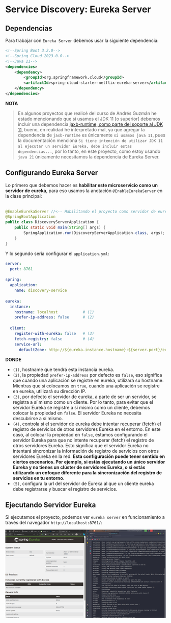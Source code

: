 # Service Discovery: Eureka Server

## Dependencias

Para trabajar con `Eureka Server` debemos usar la siguiente dependencia:

````xml
<!--Spring Boot 3.2.0-->
<!--Spring Cloud 2023.0.0-->
<!--Java 21-->
<dependencies>
    <dependency>
        <groupId>org.springframework.cloud</groupId>
        <artifactId>spring-cloud-starter-netflix-eureka-server</artifactId>
    </dependency>
</dependencies>
````

**NOTA**

> En algunos proyectos que realicé del curso de Andrés Guzmán he estado mencionando que si usamos el JDK 11 [o superior]
> debemos incluir una dependencia
> [jaxb-runtime, como parte del soporte al JDK 11](https://docs.spring.io/spring-cloud-netflix/reference/spring-cloud-netflix.html#_jdk_11_support),
> bueno, en realidad he interpretado mal, ya que agregar la dependencia de `jaxb-runtime` es
> únicamente `sí usamos java 11`, pues la documentación
> menciona `Si tiene intención de utilizar JDK 11 al ejecutar un servidor Eureka, debe incluir estas dependencias...`,
> por lo tanto, en este proyecto, como estoy usando `java 21` únicamente necesitamos la dependencia de Eureka Server.

## Configurando Eureka Server

Lo primero que debemos hacer es **habilitar este microservicio como un servidor de eureka**, para eso usamos la
anotación `@EnableEurekaServer` en la clase principal:

````java

@EnableEurekaServer //<-- Habilitando el proyecto como servidor de eureka
@SpringBootApplication
public class DiscoveryServerApplication {
    public static void main(String[] args) {
        SpringApplication.run(DiscoveryServerApplication.class, args);
    }
}
````

Y lo segundo sería configurar el `application.yml`:

````yml
server:
  port: 8761

spring:
  application:
    name: discovery-service

eureka:
  instance:
    hostname: localhost           # (1)
    prefer-ip-address: false      # (2)

  client:
    register-with-eureka: false   # (3)
    fetch-registry: false         # (4)
    service-url:
      defaultZone: http://${eureka.instance.hostname}:${server.port}/eureka/  # (5)
````

**DONDE**

- `(1)`, hostname que tendrá esta instancia eureka.
- `(2)`, la propiedad `prefer-ip-address` por defecto es `false`, eso significa que cuando una aplicación se registre en
  eureka, utilizará su hostname. Mientras que si colocamos en `true`, cuando una aplicación se registre en eureka,
  utilizará su dirección IP.
- `(3)`, por defecto el servidor de eureka, a parte de ser un servidor, se registra a sí mismo como un cliente. Por lo
  tanto, para evitar que el servidor Eureka se registre a sí mismo como un cliente, debemos colocar la propiedad en
  `false`. El servidor Eureka no necesita descubrirse a sí mismo.
- `(4)`, controla si el servidor de eureka debe intentar recuperar (fetch) el registro de servicios de otros servidores
  Eureka en el entorno. En este caso, al colocar la propiedad en `false`, estamos configurando el servidor Eureka para
  que no intente recuperar (fetch) el registro de otros servidores Eureka. Esto significa que el servidor Eureka no
  intentará sincronizar la información de registro de servicios con otros servidores Eureka en la red. **Esta
  configuración puede tener sentido en ciertos escenarios. Por ejemplo, si estás ejecutando un único servidor Eureka y
  no tienes un clúster de servidores Eureka, o si estás utilizando un enfoque diferente para la sincronización del
  registro de servicios en tu entorno.**
- `(5)`, configura la url del servidor de Eureka al que un cliente eureka debe registrarse y buscar el registro de
  servicios.

## Ejecutando Servidor Eureka

Si ejecutamos el proyecto, podemos ver `eureka server` en funcionamiento a través del
navegador `http://localhost:8761/`:

![](./assets/01.eureka-server.png)
